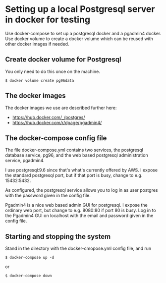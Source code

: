 Setting up a local Postgresql server in docker for testing
==========================================================

Use docker-compose to set up a postgresql docker and a pgadmin4 
docker. Use docker volume to create a docker volume which can 
be reused with other docker images if needed.


Create docker volume for Postgresql 
-----------------------------------

You only need to do this once on the machine.

`$ docker volume create pg96data`


The docker images
-----------------

The docker images we use are described further here:

 * https://hub.docker.com/_/postgres/
 * https://hub.docker.com/r/dpage/pgadmin4/


The docker-compose config file
------------------------------

The file docker-compose.yml contains two services, the postgresql
database service, pg96, and the web based postgresql administration
service, pgadmin4.

I use postgresql:9.6 since that's what's currently offered by AWS.
I expose the standard postgresql port, but if that port is busy, change
to e.g. 15432:5432.

As configured, the postgresql service allows you to log in as user
postgres with the password given in the config file. 

Pgadmin4 is a nice web based admin GUI for postgresql. I expose the
ordinary web port, but change to e.g. 8080:80 if port 80 is busy.
Log in to the Pgadmin4 GUI on localhost with the email and password
given in the config file.


Starting and stopping the system
--------------------------------

Stand in the directory with the docker-cmopose.yml config file, and run


`$ docker-compose up -d`

or

`$ docker-compose down`
